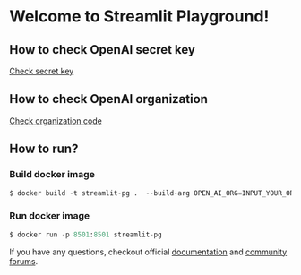 # Welcome to Streamlit Playground!

## How to check OpenAI secret key
[Check secret key](https://platform.openai.com/account/api-keys)
## How to check OpenAI organization
[Check organization code](https://platform.openai.com/account/org-settings)
## How to run?

### Build docker image
```python
$ docker build -t streamlit-pg .  --build-arg OPEN_AI_ORG=INPUT_YOUR_ORG --build-arg OPEN_AI_API_KEY=INPUT_YOUR_KEY
```
### Run docker image
```python
$ docker run -p 8501:8501 streamlit-pg
```

If you have any questions, checkout official [documentation](https://docs.streamlit.io) and [community
forums](https://discuss.streamlit.io).
